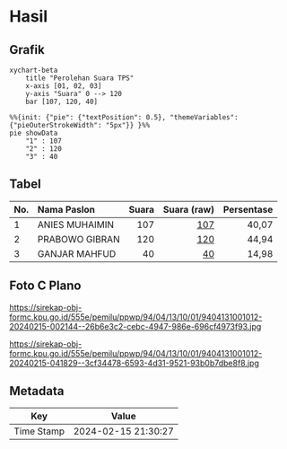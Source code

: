# Hasil

## Grafik

```mermaid
xychart-beta
    title "Perolehan Suara TPS"
    x-axis [01, 02, 03]
    y-axis "Suara" 0 --> 120
    bar [107, 120, 40]
```

```mermaid
%%{init: {"pie": {"textPosition": 0.5}, "themeVariables": {"pieOuterStrokeWidth": "5px"}} }%%
pie showData
    "1" : 107
    "2" : 120
    "3" : 40
```

## Tabel

| No. | Nama Paslon    | Suara | Suara (raw) | Persentase |
|:--- |:-------------- | -----:| -----------:| ----------:|
| 1   | ANIES MUHAIMIN | 107   | [107][p-1]  | 40,07      |
| 2   | PRABOWO GIBRAN | 120   | [120][p-2]  | 44,94      |
| 3   | GANJAR MAHFUD  | 40    | [40][p-3]   | 14,98      |


[p-1]: https://github.com/gigit-pemilu/pemilu-2024-94-papua-tengah/blob/main/pilpres/hitung-suara/sub/94-papua-tengah/sub/04-mimika/sub/13-kwamki-narama/sub/1001-harapan/sub/012-tps/sub/paslon-1.txt
[p-2]: https://github.com/gigit-pemilu/pemilu-2024-94-papua-tengah/blob/main/pilpres/hitung-suara/sub/94-papua-tengah/sub/04-mimika/sub/13-kwamki-narama/sub/1001-harapan/sub/012-tps/sub/paslon-2.txt
[p-3]: https://github.com/gigit-pemilu/pemilu-2024-94-papua-tengah/blob/main/pilpres/hitung-suara/sub/94-papua-tengah/sub/04-mimika/sub/13-kwamki-narama/sub/1001-harapan/sub/012-tps/sub/paslon-3.txt

## Foto C Plano

https://sirekap-obj-formc.kpu.go.id/555e/pemilu/ppwp/94/04/13/10/01/9404131001012-20240215-002144--26b6e3c2-cebc-4947-986e-696cf4973f93.jpg

https://sirekap-obj-formc.kpu.go.id/555e/pemilu/ppwp/94/04/13/10/01/9404131001012-20240215-041829--3cf34478-6593-4d31-9521-93b0b7dbe8f8.jpg


## Metadata

| Key        | Value               |
| ---------- | ------------------- |
| Time Stamp | 2024-02-15 21:30:27 |




